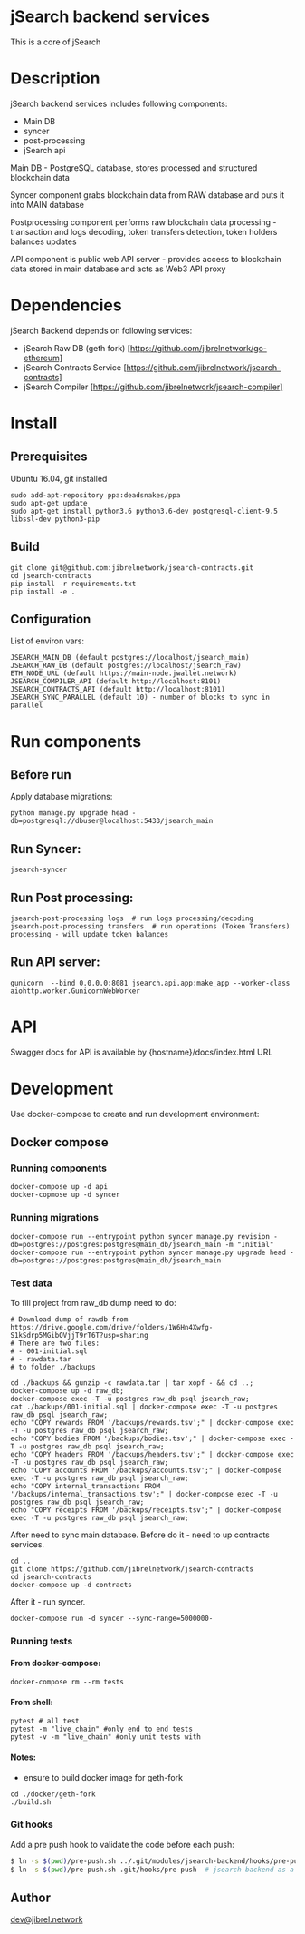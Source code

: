# jSearch backend services

This is a core of jSearch 

# Description

jSearch backend services includes following components: 

- Main DB
- syncer
- post-processing
- jSearch api

Main DB - PostgreSQL database, stores processed and structured blockchain data

Syncer component grabs blockchain data from RAW database and puts it into MAIN database

Postprocessing component performs raw blockchain data processing - transaction and logs decoding,
token transfers detection, token holders balances updates 

API component is public web API server - provides access to blockchain data stored in main database and acts as Web3 API proxy


# Dependencies

jSearch Backend depends on following services:
- jSearch Raw DB (geth fork) [https://github.com/jibrelnetwork/go-ethereum]
- jSearch Contracts Service [https://github.com/jibrelnetwork/jsearch-contracts]
- jSearch Compiler [https://github.com/jibrelnetwork/jsearch-compiler]


# Install


## Prerequisites

Ubuntu 16.04, git installed

```
sudo add-apt-repository ppa:deadsnakes/ppa
sudo apt-get update
sudo apt-get install python3.6 python3.6-dev postgresql-client-9.5 libssl-dev python3-pip
```


## Build

```
git clone git@github.com:jibrelnetwork/jsearch-contracts.git
cd jsearch-contracts
pip install -r requirements.txt
pip install -e .
```

## Configuration

List of environ vars:
```
JSEARCH_MAIN_DB (default postgres://localhost/jsearch_main)
JSEARCH_RAW_DB (default postgres://localhost/jsearch_raw)
ETH_NODE_URL (default https://main-node.jwallet.network)
JSEARCH_COMPILER_API (default http://localhost:8101)
JSEARCH_CONTRACTS_API (default http://localhost:8101)
JSEARCH_SYNC_PARALLEL (default 10) - number of blocks to sync in parallel
```

# Run components

## Before run
Apply database migrations:
```
python manage.py upgrade head -db=postgresql://dbuser@localhost:5433/jsearch_main
```

## Run Syncer:
```
jsearch-syncer
```

## Run Post processing:
```
jsearch-post-processing logs  # run logs processing/decoding
jsearch-post-processing transfers  # run operations (Token Transfers) processing - will update token balances
```

## Run API server:
```
gunicorn  --bind 0.0.0.0:8081 jsearch.api.app:make_app --worker-class aiohttp.worker.GunicornWebWorker
```


# API

Swagger docs for API is available by {hostname}/docs/index.html URL


# Development

Use docker-compose to create and run development environment:
## Docker compose

### Running components 

```
docker-compose up -d api
docker-copmose up -d syncer
```

### Running migrations
```
docker-compose run --entrypoint python syncer manage.py revision -db=postgres://postgres:postgres@main_db/jsearch_main -m "Initial"
docker-compose run --entrypoint python syncer manage.py upgrade head -db=postgres://postgres:postgres@main_db/jsearch_main
```

### Test data
To fill project from raw_db dump need to do:
```
# Download dump of rawdb from https://drive.google.com/drive/folders/1W6Hn4Xwfg-S1kSdrp5MGibOVjjT9rT6T?usp=sharing
# There are two files: 
# - 001-initial.sql
# - rawdata.tar
# to folder ./backups

cd ./backups && gunzip -c rawdata.tar | tar xopf - && cd ..;
docker-compose up -d raw_db;
docker-compose exec -T -u postgres raw_db psql jsearch_raw;
cat ./backups/001-initial.sql | docker-compose exec -T -u postgres raw_db psql jsearch_raw;
echo "COPY rewards FROM '/backups/rewards.tsv';" | docker-compose exec -T -u postgres raw_db psql jsearch_raw;
echo "COPY bodies FROM '/backups/bodies.tsv';" | docker-compose exec -T -u postgres raw_db psql jsearch_raw;
echo "COPY headers FROM '/backups/headers.tsv';" | docker-compose exec -T -u postgres raw_db psql jsearch_raw;
echo "COPY accounts FROM '/backups/accounts.tsv';" | docker-compose exec -T -u postgres raw_db psql jsearch_raw;
echo "COPY internal_transactions FROM '/backups/internal_transactions.tsv';" | docker-compose exec -T -u postgres raw_db psql jsearch_raw;
echo "COPY receipts FROM '/backups/receipts.tsv';" | docker-compose exec -T -u postgres raw_db psql jsearch_raw;
```
After need to sync main database.
Before do it - need to up contracts services.
```
cd ..
git clone https://github.com/jibrelnetwork/jsearch-contracts
cd jsearch-contracts
docker-compose up -d contracts
```
After it - run syncer.
```
docker-compose run -d syncer --sync-range=5000000-
```

### Running tests

#### From docker-compose:
```
docker-compose rm --rm tests
```

#### From shell:
```
pytest # all test
pytest -m "live_chain" #only end to end tests
pytest -v -m "live_chain" #only unit tests with
```

#### Notes:
 - ensure to build docker image for geth-fork 
```
cd ./docker/geth-fork
./build.sh
```

### Git hooks

Add a pre push hook to validate the code before each push:

```bash
$ ln -s $(pwd)/pre-push.sh ../.git/modules/jsearch-backend/hooks/pre-push  # jsearch-backend as a git submodule.
$ ln -s $(pwd)/pre-push.sh .git/hooks/pre-push  # jsearch-backend as a standalone repo.
```

## Author

dev@jibrel.network

